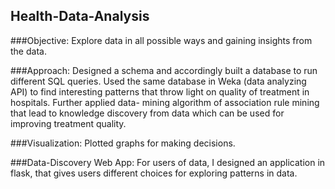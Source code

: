 ## Health-Data-Analysis

###Objective: Explore data in all possible ways and gaining insights from the data.

###Approach: Designed a schema and accordingly built a database to run different SQL queries. Used the same database in Weka 
(data analyzing API) to find interesting patterns that throw light on quality of treatment in hospitals. Further applied data-
mining algorithm of association rule mining that lead to knowledge discovery from data which can be used for improving 
treatment quality.

###Visualization: Plotted graphs for making decisions.

###Data-Discovery Web App: For users of data, I designed an application in flask, that gives users different choices for 
exploring patterns in data. 
